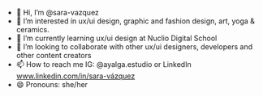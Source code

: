 - 👋 Hi, I’m @sara-vazquez
- 👀 I’m interested in ux/ui design, graphic and fashion design, art, yoga & ceramics. 
- 🌱 I’m currently learning ux/ui design at Nuclio Digital School
- 💞️ I’m looking to collaborate with other ux/ui designers, developers and other content creators
- 📫 How to reach me IG: @ayalga.estudio or LinkedIn www.linkedin.com/in/sara-vázquez
- 😄 Pronouns: she/her
